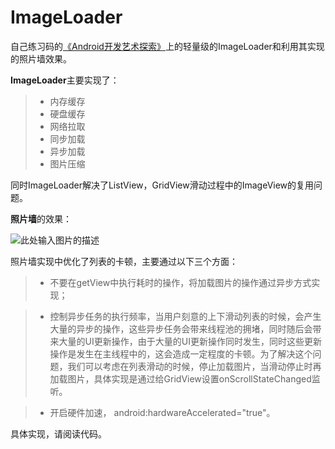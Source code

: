 # ImageLoader
自己练习码的[《Android开发艺术探索》][1]上的轻量级的ImageLoader和利用其实现的照片墙效果。

**ImageLoader**主要实现了：

> * 内存缓存
> * 硬盘缓存
> * 网络拉取
> * 同步加载
> * 异步加载
> * 图片压缩

同时ImageLoader解决了ListView，GridView滑动过程中的ImageView的复用问题。

**照片墙**的效果：


![此处输入图片的描述][9]
 

照片墙实现中优化了列表的卡顿，主要通过以下三个方面：

> * 不要在getView中执行耗时的操作，将加载图片的操作通过异步方式实现；

> * 控制异步任务的执行频率，当用户刻意的上下滑动列表的时候，会产生大量的异步的操作，这些异步任务会带来线程池的拥堵，同时随后会带来大量的UI更新操作，由于大量的UI更新操作同时发生，同时这些更新操作是发生在主线程中的，这会造成一定程度的卡顿。为了解决这个问题，我们可以考虑在列表滑动的时候，停止加载图片，当滑动停止时再加载图片，具体实现是通过给GridView设置onScrollStateChanged监听。

> * 开启硬件加速， android:hardwareAccelerated="true"。

具体实现，请阅读代码。

[1]: https://book.douban.com/subject/26599538/
[9]: http://ogts8rw5s.bkt.clouddn.com/zhaopianqiang.png
